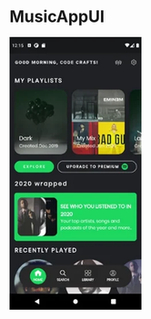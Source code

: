 # MusicAppUI
<img src = "https://raw.githubusercontent.com/ThanhHau99/MusicAppUI/main/music_app/preview/giphy.webp?token=AT4KJGENSHQQSRVAWYABTQDBKSSRU">
